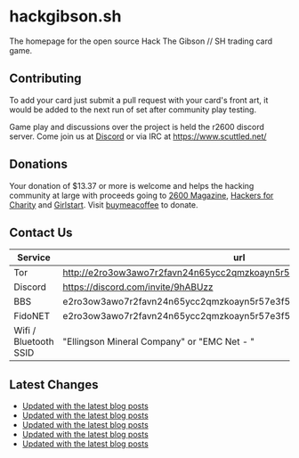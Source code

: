 # hackgibson.sh
The homepage for the open source Hack The Gibson // SH trading card game.


## Contributing

To add your card just submit a pull request with your card's front art, it would be added to the next run of set after community play testing.

Game play and discussions over the project is held the r2600 discord server. Come join us at [Discord](https://discord.com/invite/9hABUzz) or via IRC at https://www.scuttled.net/


## Donations

Your donation of $13.37 or more is welcome and helps the hacking community at large with proceeds going to [2600 Magazine](https://2600.com/), [Hackers for Charity](https://hackersforcharity.org) and [Girlstart](https://girlstart.org).  Visit [buymeacoffee](https://www.buymeacoffee.com/hackgibson.sh) to donate.


## Contact Us

Service | url
-|-
Tor | http://e2ro3ow3awo7r2favn24n65ycc2qmzkoayn5r57e3f56nvjwdcgg32ad.onion
Discord | https://discord.com/invite/9hABUzz
BBS | e2ro3ow3awo7r2favn24n65ycc2qmzkoayn5r57e3f56nvjwdcgg32ad.onion:23
FidoNET | e2ro3ow3awo7r2favn24n65ycc2qmzkoayn5r57e3f56nvjwdcgg32ad.onion:24554
Wifi / Bluetooth SSID | "Ellingson Mineral Company" or "EMC Net - <fidonet address>"

## Latest Changes
<!-- BLOG-POST-LIST:START -->
- [Updated with the latest blog posts](https://github.com/DFW2600/hackgibson.sh/commit/18d9b6498de7735af45b1a9beb1eb4014120c65e)
- [Updated with the latest blog posts](https://github.com/DFW2600/hackgibson.sh/commit/f720d1b9b7512aa90ff5610e62c8a2f08ca80268)
- [Updated with the latest blog posts](https://github.com/DFW2600/hackgibson.sh/commit/87d37a57cb4a0ff5add08b1a4a68374d1167988d)
- [Updated with the latest blog posts](https://github.com/DFW2600/hackgibson.sh/commit/5217e4bfefdec6b298fd3d238beafb0ed96ee233)
- [Updated with the latest blog posts](https://github.com/DFW2600/hackgibson.sh/commit/78b2e978b2033cccf0915ee45e9d76ca406c1313)
<!-- BLOG-POST-LIST:END -->
